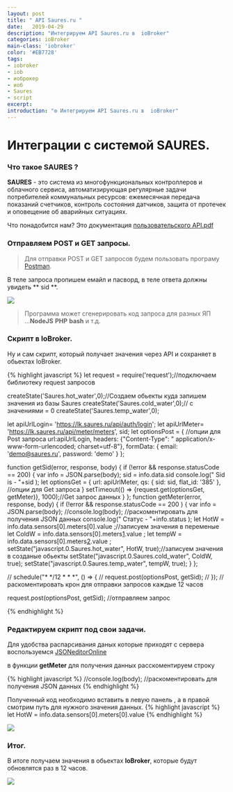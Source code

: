 ```yaml
---
layout: post
title: " API Saures.ru "
date:   2019-04-29
description: "Интегрируем API Saures.ru в  ioBroker"
categories: ioBroker
main-class: 'iobroker'
color: '#EB7728'
tags:
- iobroker
- iob
- иоброкер
- иоб
- Saures
- script 
excerpt:
introduction: "⚙️ Интегрируем API Saures.ru в  ioBroker"
---
```

# Интеграции с системой SAURES.
### Что такое SAURES ?

**SAURES** - это система из многофункциональных контроллеров и облачного сервиса, автоматизирующая регулярные задачи потребителей коммунальных ресурсов: ежемесячная передача показаний счетчиков, контроль состояния датчиков, защита от протечек и оповещение об аварийных ситуациях. 

Что понадобится нам? Это документация [пользовательского API.pdf][1]

### Отправляем POST и GET запросы.

>Для отправки POST и GET запросов будем пользовать програму  [Postman][2].

В теле запроса пропишем емайл и пасворд, в  теле ответа должны увидеть ** sid **.

![][3]

>Программа может сгенерировать код  запроса для разных ЯП ...**NodeJS** **PHP** **bash** и т.д.



### Скрипт в IoBroker.

Ну и сам скрипт, который получает значения через API и сохраняет в обьектах IoBrоker.

{% highlight javascript %}
let request = require('request');//подключаем библиотеку request запросов

createState('Saures.hot_water',0);//Создаем обьекты куда запишем значения из базы Saures
createState('Saures.cold_water',0);// с значениями = 0
createState('Saures.temp_water',0);

let apiUrlLogin= 'https://lk.saures.ru/api/auth/login';
let apiUrlMeter= 'https://lk.saures.ru/api/meter/meters',
sid;
let optionsPost = { //опции для Post запроса 
 url:apiUrlLogin,
 headers: {"Content-Type": " application/x-www-form-urlencoded; charset=utf-8"},
 formData: { email: 'demo@saures.ru', password: 'demo' }
};

 
function getSid(error, response, body) {
  if (!error && response.statusCode == 200) {
    var info = JSON.parse(body);
    sid = info.data.sid
    console.log(" Sid is - "+sid );
    let optionsGet = {
    url: apiUrlMeter,
    qs: { sid: sid, flat_id: '385' },   //опции для Get запроса 
}
    setTimeout(() => {request.get(optionsGet, getMeter)}, 1000);//Get запрос данных
  }
};
function getMeter(error, response, body) {
    if (!error && response.statusCode == 200  ) {
      var info = JSON.parse(body);
     //console.log(body); //раскоментировать для получения JSON данных
      console.log(" Статус - "+info.status );
      let HotW = info.data.sensors[0].meters[0].value ;//записуем значения в переменые
      let ColdW = info.data.sensors[0].meters[1].value ;
      let tempW = info.data.sensors[0].meters[2].value ;
      setState("javascript.0.Saures.hot_water", HotW, true);//записуем значения в созданые обьекты
      setState("javascript.0.Saures.cold_water", ColdW, true);
      setState("javascript.0.Saures.temp_water", tempW, true);
    }
  };

// schedule("* */12 * * *",  () => {
//   request.post(optionsPost, getSid);
// }); // раскоментировать крон для отправки запросов каждые 12 часов

request.post(optionsPost, getSid); //отправляем запрос

{% endhighlight %}

### Редактируем скрипт под свои задачи.

Для удобства распарсивания даных которые приходят с сервера воспользуемся 
[JSONeditorOnline][2]

в функции **getMeter** для получения данных расскоментируем строку

{% highlight javascript %}
//console.log(body); //раскоментировать для получения JSON данных
{% endhighlight %}

Полученный код необходимо вставить в левую панель , а в правой смотрим путь для нужного значения данных.
{% highlight javascript %}
 let HotW = info.data.sensors[0].meters[0].value
{% endhighlight %}
 
 ![][6]

### Итог.

В итоге получаем значения в обьектах **IoBroker**, которые будут обновлятся раз в 12 часов.

![][7]

[1]: https://www.saures.ru/upload/iblock/efd/SAURES-API-polzovatelskoe-v.3.12.pdf
[2]: https://web.postman.co
[3]: /assets/image/Postman_code.png
[5]: https://jsoneditoronline.org/
[6]: /assets/image/JSON_Editor.jpg
[7]: /assets/image/ObjSaures.png
